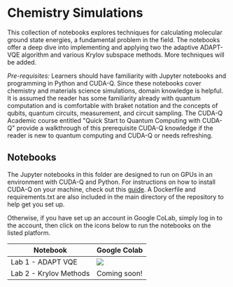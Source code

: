 # Chemistry Simulations
This collection of notebooks explores techniques for calculating molecular ground state energies, a fundamental problem in the field. The notebooks offer a deep dive into implementing and applying two the adaptive ADAPT-VQE algorithm and various Krylov subspace methods.  More techniques will be added.

*Pre-requisites:* Learners should have familiarity with Jupyter notebooks and programming in Python and CUDA-Q. Since these notebooks cover chemistry and materials science simulations, domain knowledge is helpful. It is assumed the reader has some familiarity already with quantum computation and is comfortable with braket notation and the concepts of qubits, quantum circuits, measurement, and circuit sampling. The CUDA-Q Academic course entitled "Quick Start to Quantum Computing with CUDA-Q" provide a walkthrough of this prerequisite CUDA-Q knowledge if the reader is new to quantum computing and CUDA-Q or needs refreshing.

## Notebooks
The Jupyter notebooks in this folder are designed to run on GPUs in an environment with CUDA-Q and Python.  For instructions on how to install CUDA-Q on your machine, check out this [guide](https://nvidia.github.io/cuda-quantum/latest/using/quick_start.html#install-cuda-q).  A Dockerfile and requirements.txt are also included in the main directory of the repository to help get you set up.

Otherwise, if you have set up an account in Google CoLab, 
simply log in to the account, then click on the icons below to run the notebooks on the listed platform.   

| Notebook      | Google Colab |
| -----------  | ----------- |
|Lab 1 - ADAPT VQE  | [![](https://colab.research.google.com/assets/colab-badge.svg)](https://colab.research.google.com/github/NVIDIA/cuda-q-academic/blob/main/chemistry-simulations/adapt_vqe.ipynb)|
| Lab 2 - Krylov Methods  | Coming soon!  | |||


